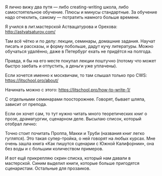 
Я лично вижу два путя — либо creating-writing школа, либо самостоятельное обучение. Плюсы и минусы стандартные. За обучение надо отчехлить, самому — потратить намного больше времени.

Я учился в лит.мастерской Аствацатурова и Орехова: http://astvatsaturov.com/

Там всё чётко и по делу: лекции, семинары, домашние задания. Научат писать и рассказы, и форму побольше, дадут кучу литературы. Можно обучаться удалённо, даже в Петербург ехать не придётся на полгода. 

Правда, я бы на его месте покупал лекции поштучно (потому что может быстро заебать и отпустить, а деньги уже уплачены).

Если хочется именно к москвичам, то там слышал только про CWS:
https://litschool.pro/about/

Начинать можно с этого:
https://litschool.pro/how-to-write-1/

С отдельными семинарами поосторожнее. Говорят, бывает шляпа, зависит от препода.

Если он хочет сам, то тут нужно читать много теоретических книг о прозе, драматургии, сценарном деле. Высылаю список, который отобрал лично:

Точно стоит почитать Проппа, Макки и Труби (названия книг легко гуглятся). Это такая супер-тройка, о ней говорят на любых курсах. Мне очень зашла книга «Как пишутся сценарии с Южной Калифорнии», она без воды и с большим количеством примеров.

И вот ещё прикрепляю скрин списка, который нам давали в мастерской. Синим выделил книги, которые больше пригодятся сценаристам. Остальные для прозаиков.